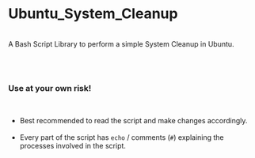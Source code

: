 # Ubuntu_System_Cleanup

<br>
A Bash Script Library to perform a simple System Cleanup in Ubuntu.

<br><br>
### Use at your own risk!

<br>

- Best recommended to read the script and make changes accordingly. <br><br>
- Every part of the script has `echo` / comments (`#`) explaining the processes involved in the script.
